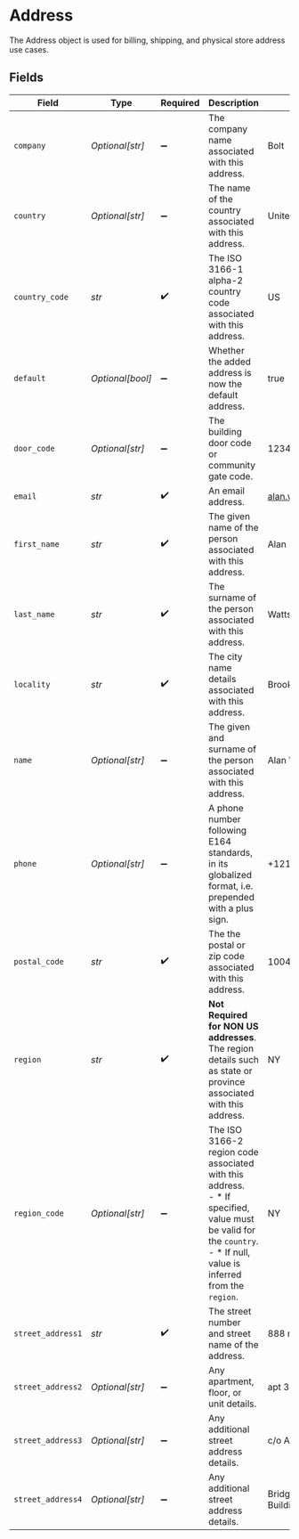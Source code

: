 # Address

The Address object is used for billing, shipping, and physical store address use cases.


## Fields

| Field                                                                                                                                                                    | Type                                                                                                                                                                     | Required                                                                                                                                                                 | Description                                                                                                                                                              | Example                                                                                                                                                                  |
| ------------------------------------------------------------------------------------------------------------------------------------------------------------------------ | ------------------------------------------------------------------------------------------------------------------------------------------------------------------------ | ------------------------------------------------------------------------------------------------------------------------------------------------------------------------ | ------------------------------------------------------------------------------------------------------------------------------------------------------------------------ | ------------------------------------------------------------------------------------------------------------------------------------------------------------------------ |
| `company`                                                                                                                                                                | *Optional[str]*                                                                                                                                                          | :heavy_minus_sign:                                                                                                                                                       | The company name associated with this address.                                                                                                                           | Bolt                                                                                                                                                                     |
| `country`                                                                                                                                                                | *Optional[str]*                                                                                                                                                          | :heavy_minus_sign:                                                                                                                                                       | The name of the country associated with this address.                                                                                                                    | United States                                                                                                                                                            |
| `country_code`                                                                                                                                                           | *str*                                                                                                                                                                    | :heavy_check_mark:                                                                                                                                                       | The ISO 3166-1 alpha-2 country code associated with this address.                                                                                                        | US                                                                                                                                                                       |
| `default`                                                                                                                                                                | *Optional[bool]*                                                                                                                                                         | :heavy_minus_sign:                                                                                                                                                       | Whether the added address is now the default address.                                                                                                                    | true                                                                                                                                                                     |
| `door_code`                                                                                                                                                              | *Optional[str]*                                                                                                                                                          | :heavy_minus_sign:                                                                                                                                                       | The building door code or community gate code.                                                                                                                           | 123456                                                                                                                                                                   |
| `email`                                                                                                                                                                  | *str*                                                                                                                                                                    | :heavy_check_mark:                                                                                                                                                       | An email address.                                                                                                                                                        | alan.watts@example.com                                                                                                                                                   |
| `first_name`                                                                                                                                                             | *str*                                                                                                                                                                    | :heavy_check_mark:                                                                                                                                                       | The given name of the person associated with this address.                                                                                                               | Alan                                                                                                                                                                     |
| `last_name`                                                                                                                                                              | *str*                                                                                                                                                                    | :heavy_check_mark:                                                                                                                                                       | The surname of the person associated with this address.                                                                                                                  | Watts                                                                                                                                                                    |
| `locality`                                                                                                                                                               | *str*                                                                                                                                                                    | :heavy_check_mark:                                                                                                                                                       | The city name details associated with this address.                                                                                                                      | Brooklyn                                                                                                                                                                 |
| `name`                                                                                                                                                                   | *Optional[str]*                                                                                                                                                          | :heavy_minus_sign:                                                                                                                                                       | The given and surname of the person associated with this address.                                                                                                        | Alan Watts                                                                                                                                                               |
| `phone`                                                                                                                                                                  | *Optional[str]*                                                                                                                                                          | :heavy_minus_sign:                                                                                                                                                       | A phone number following E164 standards, in its globalized format, i.e. prepended with a plus sign.                                                                      | +12125550199                                                                                                                                                             |
| `postal_code`                                                                                                                                                            | *str*                                                                                                                                                                    | :heavy_check_mark:                                                                                                                                                       | The the postal or zip code associated with this address.                                                                                                                 | 10044                                                                                                                                                                    |
| `region`                                                                                                                                                                 | *str*                                                                                                                                                                    | :heavy_check_mark:                                                                                                                                                       | **Not Required for NON US addresses**. The region details such as state or province associated with this address.                                                        | NY                                                                                                                                                                       |
| `region_code`                                                                                                                                                            | *Optional[str]*                                                                                                                                                          | :heavy_minus_sign:                                                                                                                                                       | The ISO 3166-2 region code associated with this address.<br/>  - * If specified, value must be valid for the `country`.<br/>  - * If null, value is inferred from the `region`.<br/> | NY                                                                                                                                                                       |
| `street_address1`                                                                                                                                                        | *str*                                                                                                                                                                    | :heavy_check_mark:                                                                                                                                                       | The street number and street name of the address.                                                                                                                        | 888 main street                                                                                                                                                          |
| `street_address2`                                                                                                                                                        | *Optional[str]*                                                                                                                                                          | :heavy_minus_sign:                                                                                                                                                       | Any apartment, floor, or unit details.                                                                                                                                   | apt 3021                                                                                                                                                                 |
| `street_address3`                                                                                                                                                        | *Optional[str]*                                                                                                                                                          | :heavy_minus_sign:                                                                                                                                                       | Any additional street address details.                                                                                                                                   | c/o Alicia Watts                                                                                                                                                         |
| `street_address4`                                                                                                                                                        | *Optional[str]*                                                                                                                                                          | :heavy_minus_sign:                                                                                                                                                       | Any additional street address details.                                                                                                                                   | Bridge Street Apartment Building B                                                                                                                                       |